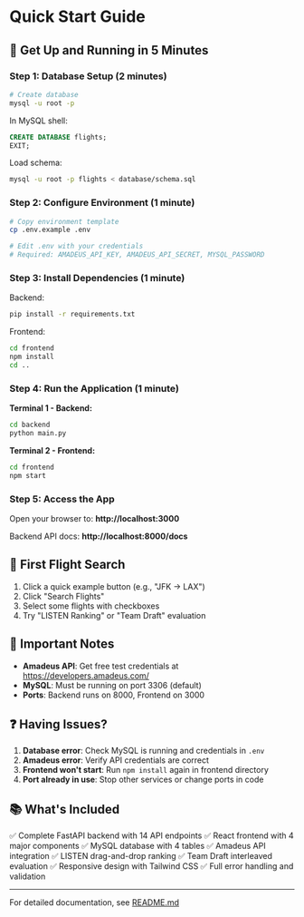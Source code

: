 # Quick Start Guide

## 🚀 Get Up and Running in 5 Minutes

### Step 1: Database Setup (2 minutes)

```bash
# Create database
mysql -u root -p
```

In MySQL shell:
```sql
CREATE DATABASE flights;
EXIT;
```

Load schema:
```bash
mysql -u root -p flights < database/schema.sql
```

### Step 2: Configure Environment (1 minute)

```bash
# Copy environment template
cp .env.example .env

# Edit .env with your credentials
# Required: AMADEUS_API_KEY, AMADEUS_API_SECRET, MYSQL_PASSWORD
```

### Step 3: Install Dependencies (1 minute)

Backend:
```bash
pip install -r requirements.txt
```

Frontend:
```bash
cd frontend
npm install
cd ..
```

### Step 4: Run the Application (1 minute)

**Terminal 1 - Backend:**
```bash
cd backend
python main.py
```

**Terminal 2 - Frontend:**
```bash
cd frontend
npm start
```

### Step 5: Access the App

Open your browser to: **http://localhost:3000**

Backend API docs: **http://localhost:8000/docs**

## 🎯 First Flight Search

1. Click a quick example button (e.g., "JFK → LAX")
2. Click "Search Flights"
3. Select some flights with checkboxes
4. Try "LISTEN Ranking" or "Team Draft" evaluation

## 📌 Important Notes

- **Amadeus API**: Get free test credentials at https://developers.amadeus.com/
- **MySQL**: Must be running on port 3306 (default)
- **Ports**: Backend runs on 8000, Frontend on 3000

## ❓ Having Issues?

1. **Database error**: Check MySQL is running and credentials in `.env`
2. **Amadeus error**: Verify API credentials are correct
3. **Frontend won't start**: Run `npm install` again in frontend directory
4. **Port already in use**: Stop other services or change ports in code

## 📚 What's Included

✅ Complete FastAPI backend with 14 API endpoints
✅ React frontend with 4 major components
✅ MySQL database with 4 tables
✅ Amadeus API integration
✅ LISTEN drag-and-drop ranking
✅ Team Draft interleaved evaluation
✅ Responsive design with Tailwind CSS
✅ Full error handling and validation

---

For detailed documentation, see [README.md](README.md)

